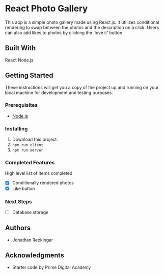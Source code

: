 # React Photo Gallery

This app is a simple photo gallery made using React.js. It utilizes conditional rendering to swap between the photos and the description on a click. Users can also add likes to photos by clicking the 'love it' button.

## Built With

React
Node.js

## Getting Started

These instructions will get you a copy of the project up and running on your local machine for development and testing purposes.

### Prerequisites

- [Node.js](https://nodejs.org/en/)

### Installing

1. Download this project.
2. `npm run client`
3. `npm run server`

### Completed Features

High level list of items completed.

- [x] Conditionally rendered photos
- [x] Like button

### Next Steps

- [ ] Database storage

## Authors

* Jonathan Reckinger


## Acknowledgments

* Starter code by Prime Digital Academy